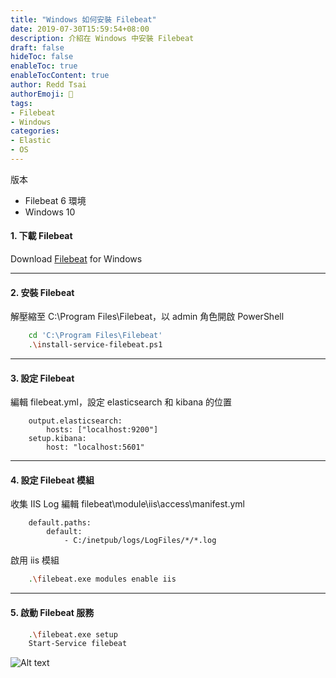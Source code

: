 ```yaml
---
title: "Windows 如何安裝 Filebeat"
date: 2019-07-30T15:59:54+08:00
description: 介紹在 Windows 中安裝 Filebeat
draft: false
hideToc: false
enableToc: true
enableTocContent: true
author: Redd Tsai
authorEmoji: 🐔
tags:
- Filebeat
- Windows
categories:
- Elastic
- OS
---
```


<!--more-->

版本
* Filebeat 6
環境
* Windows 10

#### 1. 下載 Filebeat

Download [Filebeat](https://www.elastic.co/cn/downloads/past-releases#filebeat) for Windows

* * * *

#### 2. 安裝 Filebeat

解壓縮至 C:\Program Files\Filebeat，以 admin 角色開啟 PowerShell
```bash
    cd 'C:\Program Files\Filebeat'
    .\install-service-filebeat.ps1
```

* * * *

#### 3. 設定 Filebeat

編輯 filebeat.yml，設定 elasticsearch 和 kibana 的位置
```text
    output.elasticsearch:
        hosts: ["localhost:9200"]
    setup.kibana:
        host: "localhost:5601"
```

* * * *

#### 4. 設定 Filebeat 模組

收集 IIS Log
編輯 filebeat\module\iis\access\manifest.yml
```text
    default.paths:
        default:
            - C:/inetpub/logs/LogFiles/*/*.log
```

啟用 iis 模組
```bash
    .\filebeat.exe modules enable iis
```

* * * *

#### 5. 啟動 Filebeat 服務

```bash
    .\filebeat.exe setup
    Start-Service filebeat
```
![Alt text](/images/filebeat_service.PNG)

